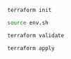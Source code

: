 ```sh
terraform init
```

```sh
source env.sh
```

```sh
terraform validate
```

```sh
terraform apply
```
